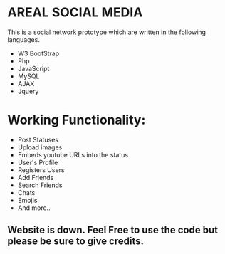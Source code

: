 # AREAL SOCIAL MEDIA

This is a social network prototype which are written in the following languages.
- W3 BootStrap
- Php
- JavaScript
- MySQL
- AJAX
- Jquery

# Working Functionality:
- Post Statuses
- Upload images
- Embeds youtube URLs into the status
- User's Profile
- Registers Users
- Add Friends
- Search Friends
- Chats
- Emojis
- And more..

## Website is down. Feel Free to use the code but please be sure to give credits.
